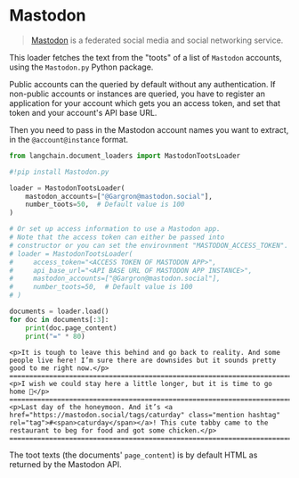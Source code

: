 # Mastodon

>[Mastodon](https://joinmastodon.org/) is a federated social media and social networking service.

This loader fetches the text from the "toots" of a list of `Mastodon` accounts, using the `Mastodon.py` Python package.

Public accounts can the queried by default without any authentication. If non-public accounts or instances are queried, you have to register an application for your account which gets you an access token, and set that token and your account's API base URL.

Then you need to pass in the Mastodon account names you want to extract, in the `@account@instance` format.


```python
from langchain.document_loaders import MastodonTootsLoader
```


```python
#!pip install Mastodon.py
```


```python
loader = MastodonTootsLoader(
    mastodon_accounts=["@Gargron@mastodon.social"],
    number_toots=50,  # Default value is 100
)

# Or set up access information to use a Mastodon app.
# Note that the access token can either be passed into
# constructor or you can set the envirovnment "MASTODON_ACCESS_TOKEN".
# loader = MastodonTootsLoader(
#     access_token="<ACCESS TOKEN OF MASTODON APP>",
#     api_base_url="<API BASE URL OF MASTODON APP INSTANCE>",
#     mastodon_accounts=["@Gargron@mastodon.social"],
#     number_toots=50,  # Default value is 100
# )
```


```python
documents = loader.load()
for doc in documents[:3]:
    print(doc.page_content)
    print("=" * 80)
```

    <p>It is tough to leave this behind and go back to reality. And some people live here! I’m sure there are downsides but it sounds pretty good to me right now.</p>
    ================================================================================
    <p>I wish we could stay here a little longer, but it is time to go home 🥲</p>
    ================================================================================
    <p>Last day of the honeymoon. And it’s <a href="https://mastodon.social/tags/caturday" class="mention hashtag" rel="tag">#<span>caturday</span></a>! This cute tabby came to the restaurant to beg for food and got some chicken.</p>
    ================================================================================
    

The toot texts (the documents' `page_content`) is by default HTML as returned by the Mastodon API.
